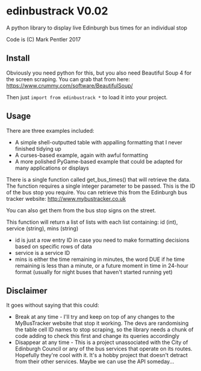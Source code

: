 # edinbustrack V0.02
A python library to display live Edinburgh bus times for an individual stop

Code is (C) Mark Pentler 2017

## Install

Obviously you need python for this, but you also need Beautiful Soup 4 for the screen scraping. You can grab that from here:
https://www.crummy.com/software/BeautifulSoup/

Then just `import from edinbustrack *` to load it into your project.

## Usage

There are three examples included:
* A simple shell-outputted table with appalling formatting that I never finished tidying up
* A curses-based example, again with awful formatting
* A more polished PyGame-based example that could be adapted for many applications or displays

There is a single function called get_bus_times() that will retrieve the data. The function requires a single integer parameter to be passed. This is the ID of the bus stop you require. You can retrieve this from the Edinburgh bus tracker website:
http://www.mybustracker.co.uk

You can also get them from the bus stop signs on the street.

This function will return a list of lists with each list containing: id (int), service (string), mins (string)
* id is just a row entry ID in case you need to make formatting decisions based on specific rows of data
* service is a service ID
* mins is either the time remaining in minutes, the word DUE if he time remaining is less than a minute, or a future moment in time in 24-hour format (usually for night buses that haven't started running yet)

## Disclaimer

It goes without saying that this could:

* Break at any time - I'll try and keep on top of any changes to the MyBusTracker website that stop it working. The devs are randomising the table cell ID names to stop scraping, so the library needs a chunk of code adding to check this first and change its queries accordingly
* Disappear at any time - This is a project unassociated with the City of Edinburgh Council or any of the bus services that operate on its routes. Hopefully they're cool with it. It's a hobby project that doesn't detract from their other services. Maybe we can use the API someday...
